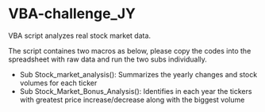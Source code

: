 # VBA-challenge_JY

VBA script analyzes real stock market data.

The script containes two macros as below, please copy the codes into the spreadsheet with raw data and run the two subs individually.

* Sub Stock_market_analysis(): Summarizes the yearly changes and stock volumes for each ticker
* Sub Stock_Market_Bonus_Analysis(): Identifies in each year the tickers with greatest price increase/decrease along with the biggest volume

